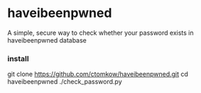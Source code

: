 # haveibeenpwned
A simple, secure way to check whether your password exists in haveibeenpwned database

### install
git clone https://github.com/ctomkow/haveibeenpwned.git
cd haveibeenpwned
./check_password.py
